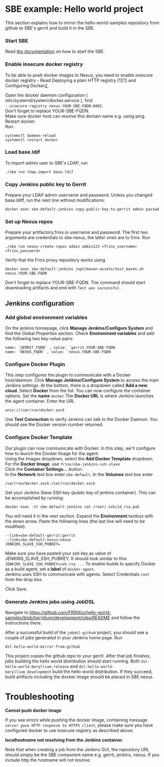 # SBE example: Hello world project

This section explains how to mirror the hello-world-samples repository from github to SBE's gerrit and build it in the SBE.

### Start SBE

Read [the documentation](sbe-operations-maintenance.md) on how to start the SBE.

### Enable insecure docker registry

To be able to push docker images to Nexus, you need to enable insecure docker registry - Read Deploying a plain HTTP registry [1][1] and Configuring Docker[2][2].

Open the docker daemon configuration ( /etc/systemd/system/docker.service ), find  
`--insecure-registry nexus.YOUR-SBE-FQDN:8082`.  
Don't forget to replace YOUR-SBE-FQDN.  
Make sure docker host can resolve this domain name e.g. using ping.  
Restart docker.  
Run:

    systemctl daemon-reload 
    systemctl restart docker
    

### Load base.ldif

To import admin user to SBE's LDAP, run

    ./sbe run ldap-import base.ldif  
    

### Copy Jenkins public key to Gerrit

Prepare your LDAP admin username and password. Unless you changed base.ldiff, run the next line without modifications:

    docker exec sbe-default-jenkins copy-public-key-to-gerrit admin passwd  
    

### Set up Nexus repos

Prepare your artifactory.frinx.io username and password. The first two arguments are credentials to sbe nexus, the latter ones are to frinx. Run

    ./sbe run nexus-create-repos admin admin123 <frinx_username> <frinx_password>   
    

Verify that the Frinx proxy repository works using

    docker exec sbe-default-jenkins /opt/maven-assets/test_maven.sh nexus.YOUR-SBE-FQDN  
    

Don't forget to replace YOUR-SBE-FQDN. The command should start downloading artifacts and end with `Test was successful`.

## Jenkins configuration

### Add global environment variables

On the jenkins homepage, click **Manage Jenkins/Configure System** and find the Global Properties section. Check **Environment variables** and add the following two key-value pairs:

    name: `GERRIT_FQDN` , value: `gerrit.YOUR-SBE-FQDN  
    name: `NEXUS_FQDN` , value: `nexus.YOUR-SBE-FQDN  
    

### Configure Docker Plugin

This step configures the plugin to communicate with a Docker host/daemon. Click **Manage Jenkins/Configure System** to access the main Jenkins settings. At the bottom, there is a dropdown called **Add a new cloud**. Select **Docker** from the list. You can now configure the container options. Set the **name** `docker` The **Docker URL** is where Jenkins launches the agent container. Enter the URL

    unix:///var/run/docker.sock 
    

Use **Test Connection** to verify Jenkins can talk to the Docker Daemon. You should see the Docker version number returned.

### Configure Docker Template

Our plugin can now communicate with Docker. In this step, we'll configure how to launch the Docker Image for the agent.  
Using the Images dropdown, select the **Add Docker Template** dropdown.  
For the **Docker Image**, use `frinx/sbe-jenkins-ssh-slave`  
Click the **Container Settings...** button.  
In the **Network** text box enter `sbe-default`. In the **Volumes** text box enter

    /var/run/docker.sock:/var/run/docker.sock  
    

Get your Jenkins Slave SSH key (public key of jenkins container). This can be accomplished by running:

    docker exec -it sbe-default-jenkins cat /root/.ssh/id_rsa.pub 
    

You will need it in the next section. Expand the **Environment** textbox with the down arrow. Paste the following lines (the last line will need to be modified):

    --link=sbe-default-gerrit:gerrit  
    --link=sbe-default-nexus:nexus  
    JENKINS_SLAVE_SSH_PUBKEY=  
    

Make sure you have pasted your ssh key as value of JENKINS_SLAVE_SSH_PUBKEY. It should look similar to this: `JENKINS_SLAVE_SSH_PUBKEY=ssh-rsa ...` To enable builds to specify Docker as a build agent, set a **label** of `docker-agent`.  
Jenkins uses SSH to communicate with agents. Select Credentials `root` from the drop box.

Click Save.

### Generate Jenkins jobs using JobDSL

Navigate to <https://github.com/FRINXio/hello-world-samples/blob/beryllium/development/jobs/README> and follow the instructions there.

After a successful build of the `jobdsl-github` project, you should see a couple of jobs generated in your Jenkins home page. Run

    dsl-hello-world-mirror-from-github  
    

This project copies the github repo to your gerrit. After that job finishes, jobs building the hello world distribution should start running. Both `dsl-hello-world-beryllium_release` and `dsl-hello-world-beryllium_development` build the hello world distribution. If they succeed, build artifacts including the docker image should be placed in SBE nexus.

# Troubleshooting

**Cannot push docker image**

If you see errors while pushing the docker image, containing message `server gave HTTP response to HTTPS client`, please make sure you have configured docker to use insecure registry as described above.

**localhostname not resolving from the Jenkins container.**

Note that when creating a job from the Jenkins GUI, the repository URL should simply be the SBE component name e.g. gerrit, jenkins, nexus. If you include http the hostname will not resolve.


 [2]: https://github.com/FRINXio/hello-world-samples/blob/beryllium/development/jobs/README

